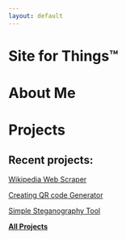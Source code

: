 ```yaml
---
layout: default
---
```


# Site for Things™

# About Me


# Projects

## Recent projects:

[Wikipedia Web Scraper](./projects/2022-11-21-wikiWebScraper.md)

[Creating QR code Generator](./projects/qr-code.md)

[Simple Steganography Tool](./projects/Simple-Steganography-Tool.md)

**[All Projects](./projects.md)**

